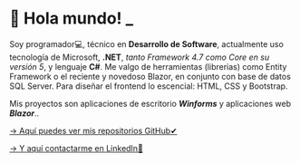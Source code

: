 # 💬 Hola mundo! _

 Soy programador💻, técnico en **Desarrollo de Software**, actualmente uso tecnología de Microsoft, **.NET**, _tanto Framework 4.7 como Core en su versión 5_, y lenguaje **C#**. Me valgo de herramientas (librerias) como Entity Framework o el reciente y novedoso Blazor, en conjunto con base de datos SQL Server. Para diseñar el frontend lo escencial: HTML, CSS y Bootstrap.

Mis proyectos son aplicaciones de escritorio **_Winforms_** y aplicaciones web **_Blazor_**..

[-> Aquí puedes ver mis repositorios GitHub✔](https://github.com/maurigaggero?tab=repositories)

[-> Y aquí contactarme en LinkedIn📌](http://linkedin.com/in/mauriciogaggero)
